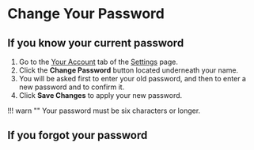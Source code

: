 # Change Your Password

## If you know your current password

1. Go to the [Your Account](/#settings/your-account) tab of the [Settings](/help/edit-settings) page.
2. Click the **Change Password** button located underneath your name.
3. You will be asked first to enter your old password, and then to enter a new password and to confirm it. 
4. Click **Save Changes** to apply your new password.

!!! warn ""
	Your password must be six characters or longer. 

## If you forgot your password
